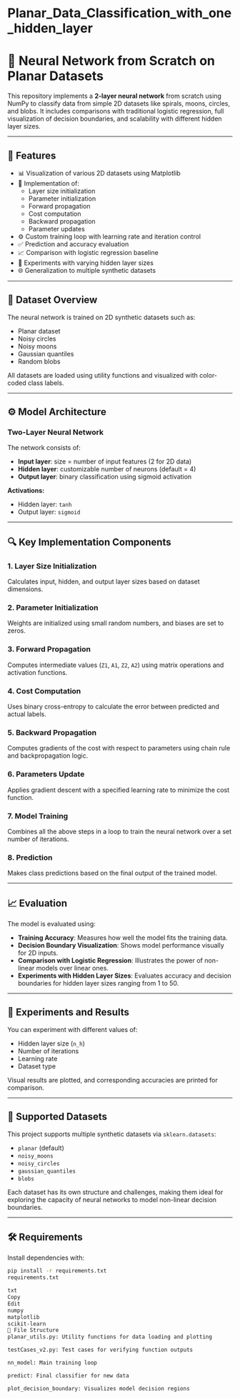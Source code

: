 # Planar_Data_Classification_with_one_hidden_layer
# 🧠 Neural Network from Scratch on Planar Datasets

This repository implements a **2-layer neural network** from scratch using NumPy to classify data from simple 2D datasets like spirals, moons, circles, and blobs. It includes comparisons with traditional logistic regression, full visualization of decision boundaries, and scalability with different hidden layer sizes.

---

## 📌 Features

- 📊 Visualization of various 2D datasets using Matplotlib
- 🔁 Implementation of:
  - Layer size initialization
  - Parameter initialization
  - Forward propagation
  - Cost computation
  - Backward propagation
  - Parameter updates
- ⚙️ Custom training loop with learning rate and iteration control
- ✅ Prediction and accuracy evaluation
- 📈 Comparison with logistic regression baseline
- 🧪 Experiments with varying hidden layer sizes
- 🌐 Generalization to multiple synthetic datasets

---

## 📁 Dataset Overview

The neural network is trained on 2D synthetic datasets such as:

- Planar dataset
- Noisy circles
- Noisy moons
- Gaussian quantiles
- Random blobs

All datasets are loaded using utility functions and visualized with color-coded class labels.

---

## ⚙️ Model Architecture

### Two-Layer Neural Network

The network consists of:

- **Input layer**: size = number of input features (2 for 2D data)
- **Hidden layer**: customizable number of neurons (default = 4)
- **Output layer**: binary classification using sigmoid activation

**Activations:**
- Hidden layer: `tanh`
- Output layer: `sigmoid`

---

## 🔍 Key Implementation Components

### 1. Layer Size Initialization
Calculates input, hidden, and output layer sizes based on dataset dimensions.

### 2. Parameter Initialization
Weights are initialized using small random numbers, and biases are set to zeros.

### 3. Forward Propagation
Computes intermediate values (`Z1`, `A1`, `Z2`, `A2`) using matrix operations and activation functions.

### 4. Cost Computation
Uses binary cross-entropy to calculate the error between predicted and actual labels.

### 5. Backward Propagation
Computes gradients of the cost with respect to parameters using chain rule and backpropagation logic.

### 6. Parameters Update
Applies gradient descent with a specified learning rate to minimize the cost function.

### 7. Model Training
Combines all the above steps in a loop to train the neural network over a set number of iterations.

### 8. Prediction
Makes class predictions based on the final output of the trained model.

---

## 📈 Evaluation

The model is evaluated using:

- **Training Accuracy**: Measures how well the model fits the training data.
- **Decision Boundary Visualization**: Shows model performance visually for 2D inputs.
- **Comparison with Logistic Regression**: Illustrates the power of non-linear models over linear ones.
- **Experiments with Hidden Layer Sizes**: Evaluates accuracy and decision boundaries for hidden layer sizes ranging from 1 to 50.

---

## 🔁 Experiments and Results

You can experiment with different values of:

- Hidden layer size (`n_h`)
- Number of iterations
- Learning rate
- Dataset type

Visual results are plotted, and corresponding accuracies are printed for comparison.

---

## 🧪 Supported Datasets

This project supports multiple synthetic datasets via `sklearn.datasets`:
- `planar` (default)
- `noisy_moons`
- `noisy_circles`
- `gaussian_quantiles`
- `blobs`

Each dataset has its own structure and challenges, making them ideal for exploring the capacity of neural networks to model non-linear decision boundaries.

---

## 🛠️ Requirements

Install dependencies with:

```bash
pip install -r requirements.txt
requirements.txt

txt
Copy
Edit
numpy
matplotlib
scikit-learn
🧰 File Structure
planar_utils.py: Utility functions for data loading and plotting

testCases_v2.py: Test cases for verifying function outputs

nn_model: Main training loop

predict: Final classifier for new data

plot_decision_boundary: Visualizes model decision regions
